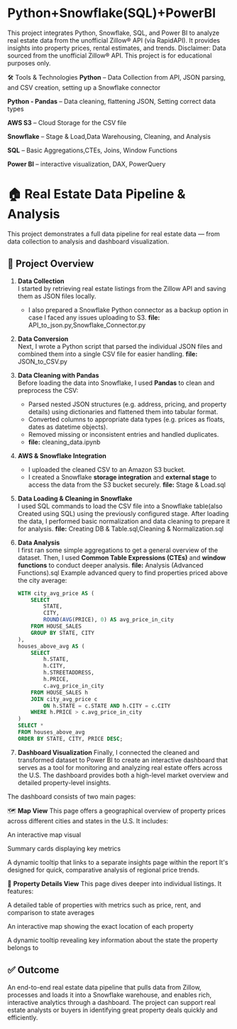 # Python+Snowflake(SQL)+PowerBI
This project integrates Python, Snowflake, SQL, and Power BI to analyze real estate data from the unofficial Zillow® API (via RapidAPI). It provides insights into property prices, rental estimates, and trends. Disclaimer: Data sourced from the unofficial Zillow® API. This project is for educational purposes only.

🛠️ Tools & Technologies
**Python** – Data Collection from API, JSON parsing, and CSV creation, setting up a Snowflake connector

**Python - Pandas** – Data cleaning, flattening JSON, Setting correct data types

**AWS S3** – Cloud Storage for the CSV file

**Snowflake** – Stage & Load,Data Warehousing, Cleaning, and Analysis

**SQL** – Basic Aggregations,CTEs, Joins, Window Functions

**Power BI**  – interactive visualization, DAX, PowerQuery

# 🏠 Real Estate Data Pipeline & Analysis

This project demonstrates a full data pipeline for real estate data — from data collection to analysis and dashboard visualization.

## 📌 Project Overview

1. **Data Collection**  
   I started by retrieving real estate listings from the Zillow API and saving them as JSON files locally.
   - I also prepared a Snowflake Python connector as a backup option in case I faced any issues uploading to S3.
     **file:** API_to_json.py,Snowflake_Connector.py

3. **Data Conversion**  
   Next, I wrote a Python script that parsed the individual JSON files and combined them into a single CSV file for easier handling.
   **file:** JSON_to_CSV.py

5. **Data Cleaning with Pandas**  
   Before loading the data into Snowflake, I used **Pandas** to clean and preprocess the CSV:
   - Parsed nested JSON structures (e.g. address, pricing, and property details) using dictionaries and flattened them into tabular format.
   - Converted columns to appropriate data types (e.g. prices as floats, dates as datetime objects).
   - Removed missing or inconsistent entries and handled duplicates.
   - **file:** cleaning_data.ipynb

6. **AWS & Snowflake Integration**  
   - I uploaded the cleaned CSV to an Amazon S3 bucket.
   - I created a Snowflake **storage integration** and **external stage** to access the data from the S3 bucket securely. **file:** Stage & Load.sql
   
7. **Data Loading & Cleaning in Snowflake**  
   I used SQL commands to load the CSV file into a Snowflake table(also Created using SQL) using the previously configured stage. After loading the data, I performed basic normalization and data cleaning to prepare it for analysis. **file:** Creating DB & Table.sql,Cleaning & Normalization.sql

8. **Data Analysis**  
   I first ran some simple aggregations to get a general overview of the dataset. Then, I used **Common Table Expressions (CTEs)** and **window functions** to conduct deeper analysis.
**file:** Analysis (Advanced Functions).sql
   Example advanced query to find properties priced above the city average:
   ```sql
   WITH city_avg_price AS ( 
       SELECT 
           STATE, 
           CITY, 
           ROUND(AVG(PRICE), 0) AS avg_price_in_city
       FROM HOUSE_SALES
       GROUP BY STATE, CITY
   ),
   houses_above_avg AS (
       SELECT 
           h.STATE,
           h.CITY,
           h.STREETADDRESS,
           h.PRICE,
           c.avg_price_in_city
       FROM HOUSE_SALES h
       JOIN city_avg_price c 
           ON h.STATE = c.STATE AND h.CITY = c.CITY
       WHERE h.PRICE > c.avg_price_in_city
   )
   SELECT * 
   FROM houses_above_avg
   ORDER BY STATE, CITY, PRICE DESC;
9. **Dashboard Visualization**
     Finally, I connected the cleaned and transformed dataset to Power BI to create an interactive dashboard that serves as a tool for monitoring and analyzing real estate offers across the U.S. The dashboard provides both a high-level market overview and detailed property-level insights.

The dashboard consists of two main pages:

🗺️ **Map View**
  This page offers a geographical overview of property prices across different cities and states in the U.S. It includes:
  
  An interactive map visual
  
  Summary cards displaying key metrics
  
  A dynamic tooltip that links to a separate insights page within the report
  It's designed for quick, comparative analysis of regional price trends.

🏡 **Property Details View**
  This page dives deeper into individual listings. It features:
  
  A detailed table of properties with metrics such as price, rent, and comparison to state averages
  
  An interactive map showing the exact location of each property
  
  A dynamic tooltip revealing key information about the state the property belongs to

  ## ✅ Outcome
An end-to-end real estate data pipeline that pulls data from Zillow, processes and loads it into a Snowflake warehouse, and enables rich, interactive analytics through a dashboard. The project can support real estate analysts or buyers in identifying great property deals quickly and efficiently.
